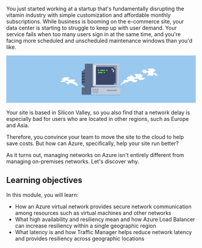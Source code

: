 You just started working at a startup that's fundamentally disrupting the vitamin industry with simple customization and affordable monthly subscriptions. While business is booming on the e-commerce site, your data center is starting to struggle to keep up with user demand. Your service fails when too many users sign in at the same time, and you're facing more scheduled and unscheduled maintenance windows than you'd like.

![An overloaded server in your data center](../media/1-heading.png)

Your site is based in Silicon Valley, so you also find that a network delay is especially bad for users who are located in other regions, such as Europe and Asia. 

Therefore, you convince your team to move the site to the cloud to help save costs. But how can Azure, specifically, help your site run better?

As it turns out, managing networks on Azure isn't entirely different from managing on-premises networks. Let's discover why.

## Learning objectives

In this module, you will learn:

- How an Azure virtual network provides secure network communication among resources such as virtual machines and other networks
- What high availability and resiliency mean and how Azure Load Balancer can increase resiliency within a single geographic region
- What latency is and how Traffic Manager helps reduce network latency and provides resiliency across geographic locations

